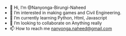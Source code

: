 - 👋 Hi, I’m @Nanyonga-Birungi-Naheed
- 👀 I’m interested in making games and Civil Engineering.
- 🌱 I’m currently learning Python, Html, Javascript
- 💞️ I’m looking to collaborate on Anything really
- 📫 How to reach me nanyonga.naheed@gmail.com

<!---
Nanyonga-Birungi-Naheed/Nanyonga-Birungi-Naheed is a ✨ special ✨ repository because its `README.md` (this file) appears on your GitHub profile.
You can click the Preview link to take a look at your changes.
--->

